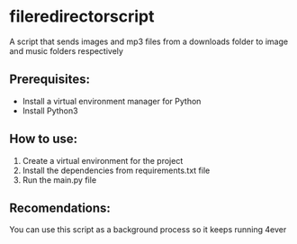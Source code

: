 # fileredirectorscript
A script that sends images and mp3 files from a downloads folder to image and music folders respectively

## Prerequisites:
- Install a virtual environment manager for Python
- Install Python3

## How to use:
1. Create a virtual environment for the project
2. Install the dependencies from requirements.txt file
3. Run the main.py file

## Recomendations:
You can use this script as a background process so it keeps running 4ever
